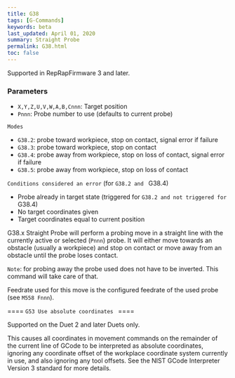 ```yaml
---
title: G38
tags: [G-Commands] 
keywords: beta 
last_updated: April 01, 2020 
summary: Straight Probe 
permalink: G38.html
toc: false 
---
```



Supported in RepRapFirmware 3 and later.

### Parameters

* `X,Y,Z,U,V,W,A,B,Cnnn`: Target position
* `Pnnn`: Probe number to use (defaults to current probe)

`Modes`

* `G38.2`: probe toward workpiece, stop on contact, signal error if failure
* `G38.3`: probe toward workpiece, stop on contact
* `G38.4`: probe away from workpiece, stop on loss of contact, signal error if failure
* `G38.5`: probe away from workpiece, stop on loss of contact

`Conditions considered an error` (for ` G38.2 and  ` G38.4)

* Probe already in target state (triggered for ` G38.2 and not triggered for  ` G38.4)
* No target coordinates given
* Target coordinates equal to current position

G38.x Straight Probe will perform a probing move in a straight line with the currently active or selected (`Pnnn`) probe. It will either move towards an obstacle (usually a workpiece) and stop on contact or move away from an obstacle until the probe loses contact.

`Note`: for probing away the probe used does not have to be inverted. This command will take care of that.

Feedrate used for this move is the configured feedrate of the used probe (see `M558 Fnnn`).

==== ` G53 Use absolute coordinates  ` ====

Supported on the Duet 2 and later Duets only.

This causes all coordinates in movement commands on the remainder of the current line of GCode to be interpreted as absolute coordinates, ignoring any coordinate offset of the workplace coordinate system currently in use, and also ignoring any tool offsets. See the NIST GCode Interpreter Version 3 standard for more details.

